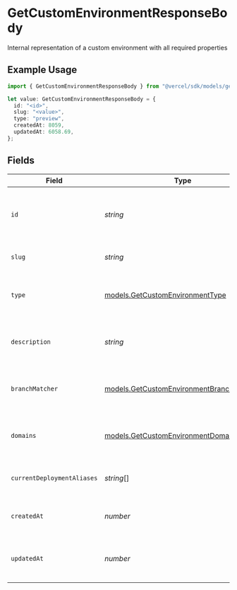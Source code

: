 # GetCustomEnvironmentResponseBody

Internal representation of a custom environment with all required properties

## Example Usage

```typescript
import { GetCustomEnvironmentResponseBody } from "@vercel/sdk/models/getcustomenvironmentop.js";

let value: GetCustomEnvironmentResponseBody = {
  id: "<id>",
  slug: "<value>",
  type: "preview",
  createdAt: 8059,
  updatedAt: 6058.69,
};
```

## Fields

| Field                                                                                      | Type                                                                                       | Required                                                                                   | Description                                                                                |
| ------------------------------------------------------------------------------------------ | ------------------------------------------------------------------------------------------ | ------------------------------------------------------------------------------------------ | ------------------------------------------------------------------------------------------ |
| `id`                                                                                       | *string*                                                                                   | :heavy_check_mark:                                                                         | Unique identifier for the custom environment (format: env_*)                               |
| `slug`                                                                                     | *string*                                                                                   | :heavy_check_mark:                                                                         | URL-friendly name of the environment                                                       |
| `type`                                                                                     | [models.GetCustomEnvironmentType](../models/getcustomenvironmenttype.md)                   | :heavy_check_mark:                                                                         | The type of environment (production, preview, or development)                              |
| `description`                                                                              | *string*                                                                                   | :heavy_minus_sign:                                                                         | Optional description of the environment's purpose                                          |
| `branchMatcher`                                                                            | [models.GetCustomEnvironmentBranchMatcher](../models/getcustomenvironmentbranchmatcher.md) | :heavy_minus_sign:                                                                         | Configuration for matching git branches to this environment                                |
| `domains`                                                                                  | [models.GetCustomEnvironmentDomains](../models/getcustomenvironmentdomains.md)[]           | :heavy_minus_sign:                                                                         | List of domains associated with this environment                                           |
| `currentDeploymentAliases`                                                                 | *string*[]                                                                                 | :heavy_minus_sign:                                                                         | List of aliases for the current deployment                                                 |
| `createdAt`                                                                                | *number*                                                                                   | :heavy_check_mark:                                                                         | Timestamp when the environment was created                                                 |
| `updatedAt`                                                                                | *number*                                                                                   | :heavy_check_mark:                                                                         | Timestamp when the environment was last updated                                            |